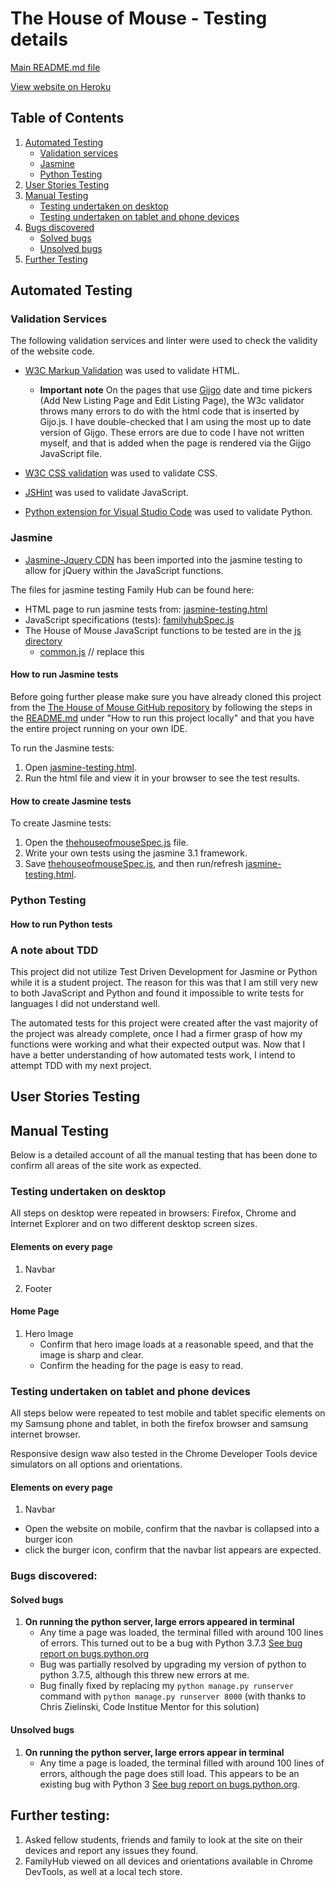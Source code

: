 # The House of Mouse - Testing details

[Main README.md file](README.md)

[View website on Heroku]()

## Table of Contents

1. [Automated Testing](#automated-testing)
    - [Validation services](#validation-services)
    - [Jasmine](#jasmine)
    - [Python Testing](#python-testing)
2. [User Stories Testing](#user-stories-testing)
3. [Manual Testing](#manual-testing)
    - [Testing undertaken on desktop](#testing-undertaken-on-desktop)
    - [Testing undertaken on tablet and phone devices](#testing-undertaken-on-tablet-and-phone-devices)
4. [Bugs discovered](#bugs-discovered)
    - [Solved bugs](#solved-bugs)
    - [Unsolved bugs](#unsolved-bugs)
5. [Further Testing](#further-testing)

## Automated Testing

### Validation Services
The following validation services and linter were used to check the validity of the website code.

- [W3C Markup Validation]( https://validator.w3.org/) was used to validate HTML.

    - **Important note** On the pages that use [Gijgo](https://gijgo.com/) date and time pickers (Add New Listing Page and Edit Listing Page), the W3c validator throws many errors to do with the html code that is inserted by Gijo.js. I have double-checked that I am using the most up to date version of Gijgo. These errors are due to code I have not written myself, and that is added when the page is rendered via the Gijgo JavaScript file. 

- [W3C CSS validation](https://jigsaw.w3.org/css-validator/) was used to validate CSS.

- [JSHint](https://jshint.com/) was used to validate JavaScript.

    <!-- - To save on loading times and to keep my JavaScript code organized I chose to break up the JS into several separate files. 
    - When running JSHint, the errors `undefined variable` and `unused variable` appear when one file either creates or uses a function that is utilized or created in another file. As validates one JS file at a time, it is not aware of the other files. 
    - To double-check that no errors occur with the entire files loaded I pasted in all the JavaScript code into JSHint and then it ran with no errors.  -->

- [Python extension for Visual Studio Code](https://marketplace.visualstudio.com/items?itemName=ms-python.python) was used to validate Python.

### Jasmine

- [Jasmine-Jquery CDN](https://github.com/velesin/jasmine-jquery) has been imported into the jasmine testing to allow for jQuery within the JavaScript functions.

The files for jasmine testing Family Hub can be found here:
- HTML page to run jasmine tests from: [jasmine-testing.html](testing/jasmine/jasmine-testing.html)
- JavaScript specifications (tests): [familyhubSpec.js](testing/jasmine/spec/familyHubSpec.js)
- The House of Mouse JavaScript functions to be tested are in the [js directory](static/js)
    - [common.js](static/js/common.js) // replace this

#### How to run Jasmine tests

Before going further please make sure you have already cloned this project from the [The House of Mouse GitHub repository](https://github.com/AJGreaves/thehouseofmouse) 
by following the steps in the [README.md](readme.md#how-to-run-this-project-locally) under "How to run this project locally" and that you have the entire project running on your own IDE.

To run the Jasmine tests: 
1. Open [jasmine-testing.html](testing/jasmine/jasmine-testing.html).
2. Run the html file and view it in your browser to see the test results. 

#### How to create Jasmine tests

To create Jasmine tests: 
1. Open the [thehouseofmouseSpec.js](testing/jasmine/spec/thehouseofmouse.js) file.
2. Write your own tests using the jasmine 3.1 framework.
3. Save [thehouseofmouseSpec.js](testing/jasmine/spec/thehouseofmouseSpec.js), and then run/refresh [jasmine-testing.html](testing/jasmine/jasmine-testing.html).

### Python Testing

#### How to run Python tests

### A note about TDD

This project did not utilize Test Driven Development for Jasmine or Python while it is a student project. The reason for this was that I am still very new to both JavaScript and Python and found it impossible to write tests for languages I did not understand well. 

The automated tests for this project were created after the vast majority of the project was already complete, once I had a firmer grasp of how my functions were working and what their expected output was. Now that I have a better understanding of how automated tests work, I intend to attempt TDD with my next project.

## User Stories Testing

## Manual Testing
Below is a detailed account of all the manual testing that has been done to confirm all areas of the site work as expected. 

### Testing undertaken on desktop

All steps on desktop were repeated in browsers: Firefox, Chrome and Internet Explorer and on two different desktop screen sizes.

#### Elements on every page

1. Navbar 

2. Footer


#### Home Page

1. Hero Image
    - Confirm that hero image loads at a reasonable speed, and that the image is sharp and clear. 
    - Confirm the heading for the page is easy to read.

### Testing undertaken on tablet and phone devices
All steps below were repeated to test mobile and tablet specific elements on my Samsung phone and tablet, in both the firefox browser and samsung internet browser.

Responsive design waw also tested in the Chrome Developer Tools device simulators on all options and orientations.

#### Elements on every page

1. Navbar 
- Open the website on mobile, confirm that the navbar is collapsed into a burger icon
- click the burger icon, confirm that the navbar list appears are expected.

### Bugs discovered: 
#### Solved bugs

1. **On running the python server, large errors appeared in terminal**
    - Any time a page was loaded, the terminal filled with around 100 lines of errors. This turned out to be a bug with Python 3.7.3 [See bug report on bugs.python.org](https://bugs.python.org/issue27682)
    - Bug was partially resolved by upgrading my version of python to python 3.7.5, although this threw new errors at me.
    - Bug finally fixed by replacing my `python manage.py runserver` command with `python manage.py runserver 8000` (with thanks to Chris Zielinski, Code Institue Mentor for this solution)


#### Unsolved bugs

1. **On running the python server, large errors appear in terminal**
    - Any time a page is loaded, the terminal filled with around 100 lines of errors, although the page does still load. This appears to be an existing bug with Python 3 [See bug report on bugs.python.org](https://bugs.python.org/issue27682).


## Further testing: 
1. Asked fellow students, friends and family to look at the site on their devices and report any issues they found.
2. FamilyHub viewed on all devices and orientations available in Chrome DevTools, as well at a local tech store.
